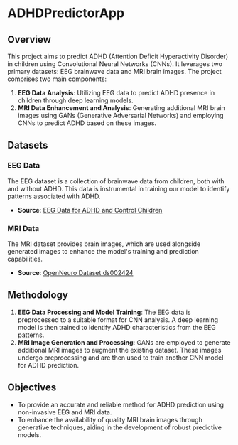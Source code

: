 # ADHDPredictorApp

## Overview

This project aims to predict ADHD (Attention Deficit Hyperactivity Disorder) in children using Convolutional Neural Networks (CNNs). It leverages two primary datasets: EEG brainwave data and MRI brain images. The project comprises two main components:
1. **EEG Data Analysis**: Utilizing EEG data to predict ADHD presence in children through deep learning models.
2. **MRI Data Enhancement and Analysis**: Generating additional MRI brain images using GANs (Generative Adversarial Networks) and employing CNNs to predict ADHD based on these images.

## Datasets

### EEG Data

The EEG dataset is a collection of brainwave data from children, both with and without ADHD. This data is instrumental in training our model to identify patterns associated with ADHD.

- **Source**: [EEG Data for ADHD and Control Children](https://ieee-dataport.org/open-access/eeg-data-adhd-control-children)

### MRI Data

The MRI dataset provides brain images, which are used alongside generated images to enhance the model's training and prediction capabilities.

- **Source**: [OpenNeuro Dataset ds002424](https://openneuro.org/datasets/ds002424/versions/1.2.0)

## Methodology

1. **EEG Data Processing and Model Training**: The EEG data is preprocessed to a suitable format for CNN analysis. A deep learning model is then trained to identify ADHD characteristics from the EEG patterns.
2. **MRI Image Generation and Processing**: GANs are employed to generate additional MRI images to augment the existing dataset. These images undergo preprocessing and are then used to train another CNN model for ADHD prediction.

## Objectives

- To provide an accurate and reliable method for ADHD prediction using non-invasive EEG and MRI data.
- To enhance the availability of quality MRI brain images through generative techniques, aiding in the development of robust predictive models.
